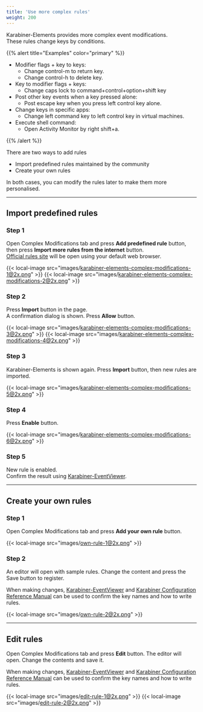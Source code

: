 ```yaml
---
title: 'Use more complex rules'
weight: 200
---
```


Karabiner-Elements provides more complex event modifications.<br />
These rules change keys by conditions.

{{% alert title="Examples" color="primary" %}}

-   Modifier flags + key to keys:
    -   Change control-m to return key.
    -   Change control-h to delete key.
-   Key to modifier flags + keys:
    -   Change caps lock to command+control+option+shift key
-   Post other key events when a key pressed alone:
    -   Post escape key when you press left control key alone.
-   Change keys in specific apps:
    -   Change left command key to left control key in virtual machines.
-   Execute shell command:
    -   Open Activity Monitor by right shift+a.

{{% /alert %}}

There are two ways to add rules

-   Import predefined rules maintained by the community
-   Create your own rules

In both cases, you can modify the rules later to make them more personalised.

---

## Import predefined rules

### Step 1

Open Complex Modifications tab and press **Add predefined rule** button, then press **Import more rules from the internet** button.<br />
[Official rules site](https://ke-complex-modifications.pqrs.org/) will be open using your default web browser.

{{< local-image src="images/karabiner-elements-complex-modifications-1@2x.png" >}}
{{< local-image src="images/karabiner-elements-complex-modifications-2@2x.png" >}}

### Step 2

Press **Import** button in the page.<br />
A confirmation dialog is shown. Press **Allow** button.

{{< local-image src="images/karabiner-elements-complex-modifications-3@2x.png" >}}
{{< local-image src="images/karabiner-elements-complex-modifications-4@2x.png" >}}

### Step 3

Karabiner-Elements is shown again.
Press **Import** button, then new rules are imported.<br />

{{< local-image src="images/karabiner-elements-complex-modifications-5@2x.png" >}}

### Step 4

Press **Enable** button.

{{< local-image src="images/karabiner-elements-complex-modifications-6@2x.png" >}}

### Step 5

New rule is enabled.<br />
Confirm the result using [Karabiner-EventViewer](/docs/manual/operation/eventviewer/).

---

## Create your own rules

### Step 1

Open Complex Modifications tab and press **Add your own rule** button.<br />

{{< local-image src="images/own-rule-1@2x.png" >}}

### Step 2

An editor will open with sample rules.
Change the content and press the Save button to register.

When making changes, [Karabiner-EventViewer](/docs/manual/operation/eventviewer/) and [Karabiner Configuration Reference Manual](/docs/json/) can be used to confirm the key names and how to write rules.

{{< local-image src="images/own-rule-2@2x.png" >}}

---

## Edit rules

Open Complex Modifications tab and press **Edit** button.
The editor will open. Change the contents and save it.

When making changes, [Karabiner-EventViewer](/docs/manual/operation/eventviewer/) and [Karabiner Configuration Reference Manual](/docs/json/) can be used to confirm the key names and how to write rules.

{{< local-image src="images/edit-rule-1@2x.png" >}}
{{< local-image src="images/edit-rule-2@2x.png" >}}
